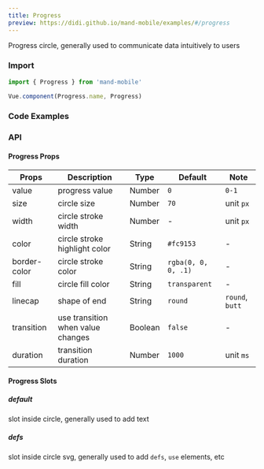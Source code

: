 ```yaml
---
title: Progress
preview: https://didi.github.io/mand-mobile/examples/#/progress
---
```


Progress circle, generally used to communicate data intuitively to users

### Import

```javascript
import { Progress } from 'mand-mobile'

Vue.component(Progress.name, Progress)
```

### Code Examples
<!-- DEMO -->

### API

#### Progress Props
|Props | Description | Type | Default | Note |
|----|-----|------|------|------|
|value|progress value|Number|`0`|`0-1`|
|size|circle size|Number|`70`|unit `px`|
|width|circle stroke width|Number|-|unit `px`|
|color|circle stroke highlight color|String|`#fc9153`|-|
|border-color|circle stroke color|String|`rgba(0, 0, 0, .1)`|-|
|fill|circle fill color|String|`transparent`|-|
|linecap|shape of end|String|`round`|`round`, `butt`|
|transition|use transition when value changes|Boolean|`false`|-|
|duration|transition duration|Number|`1000`|unit `ms`|

#### Progress Slots

##### default
slot inside circle, generally used to add text

##### defs
slot inside circle svg, generally used to add `defs`, `use` elements, etc
